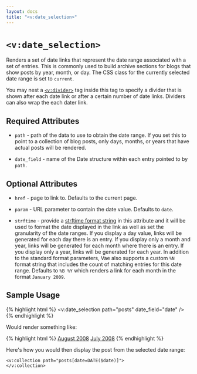 ```yaml
---
layout: docs
title: "<v:date_selection>"
---
```


# `<v:date_selection>`

Renders a set of date links that represent the date range associated
with a set of entries. This is commonly used to build archive sections
for blogs that show posts by year, month, or day. The CSS class for the
currently selected date range is set to `current`.

You may nest a [`<v:divider>`](/v_divider/) tag inside this tag to
specify a divider that is shown after each date link or after a certain
number of date links. Dividers can also wrap the each dater link.

## Required Attributes

-   `path` - path of the data to use to obtain the date range. If you
    set this to point to a collection of blog posts, only days, months,
    or years that have actual posts will be rendered.

-   `date_field` - name of the Date structure within each entry pointed
    to by `path`.

## Optional Attributes

-   `href` - page to link to. Defaults to the current page.

-   `param` - URL parameter to contain the date value. Defaults to
    `date`.

-   `strftime` - provide a [strftime format
    string](http://www.php.net/strftime) in this attribute and it will
    be used to format the date displayed in the link as well as set the
    granularity of the date ranges. If you display a day value, links
    will be generated for each day there is an entry. If you display
    only a month and year, links will be generated for each month where
    there is an entry. If you display only a year, links will be
    generated for each year. In addition to the standard format
    parameters, Vae also supports a custom `%N` format string that
    includes the count of matching entries for this date range. Defaults
    to `%B %Y` which renders a link for each month in the format
    `January 2009`.

## Sample Usage

{% highlight html %}
<v:date_selection path="posts" date_field="date" />
{% endhighlight %}

Would render something like:

{% highlight html %}
<a href="?date=2008-08">August 2008</a> <a href="?date=2008-07">July 2008</a>
{% endhighlight %}

Here's how you would then display the post from the selected date range:

    <v:collection path="posts[date=DATE($date)]">
    </v:collection>
